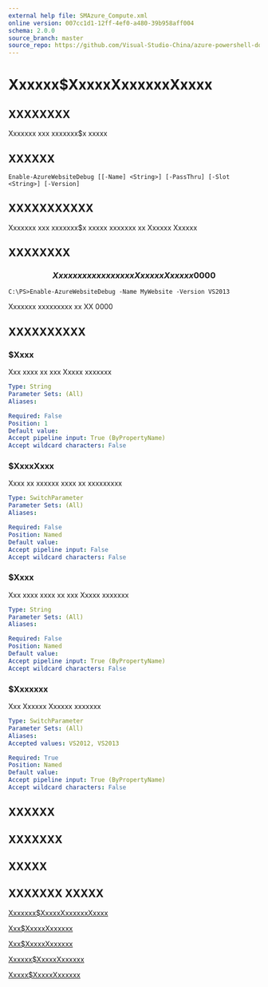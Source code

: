 ```yaml
---
external help file: SMAzure_Compute.xml
online version: 007cc1d1-12ff-4ef0-a480-39b958aff004
schema: 2.0.0
source_branch: master
source_repo: https://github.com/Visual-Studio-China/azure-powershell-docs-int
---
```


# Xxxxxx$XxxxxXxxxxxxXxxxx
## XXXXXXXX
Xxxxxxx xxx xxxxxxx$x xxxxx

## XXXXXX

```
Enable-AzureWebsiteDebug [[-Name] <String>] [-PassThru] [-Slot <String>] [-Version]
```

## XXXXXXXXXXX
Xxxxxxx xxx xxxxxxx$x xxxxx xxxxxxx xx Xxxxxx Xxxxxx

## XXXXXXXX

### $$$$$$$$$$$$$$  Xxxxxx xxxxxxxxx xx Xxxxxx Xxxxxx 0000 $$$$$$$$$$$$$$
```
C:\PS>Enable-AzureWebsiteDebug -Name MyWebsite -Version VS2013
```

Xxxxxxx xxxxxxxxx xx XX 0000

## XXXXXXXXXX

### $Xxxx
Xxx xxxx xx xxx Xxxxx xxxxxxx

```yaml
Type: String
Parameter Sets: (All)
Aliases: 

Required: False
Position: 1
Default value: 
Accept pipeline input: True (ByPropertyName)
Accept wildcard characters: False
```

### $XxxxXxxx
Xxxx xx xxxxxx xxxx xx xxxxxxxxx

```yaml
Type: SwitchParameter
Parameter Sets: (All)
Aliases: 

Required: False
Position: Named
Default value: 
Accept pipeline input: False
Accept wildcard characters: False
```

### $Xxxx
Xxx xxxx xxxx xx xxx Xxxxx xxxxxxx

```yaml
Type: String
Parameter Sets: (All)
Aliases: 

Required: False
Position: Named
Default value: 
Accept pipeline input: True (ByPropertyName)
Accept wildcard characters: False
```

### $Xxxxxxx
Xxx Xxxxxx Xxxxxx xxxxxxx

```yaml
Type: SwitchParameter
Parameter Sets: (All)
Aliases: 
Accepted values: VS2012, VS2013

Required: True
Position: Named
Default value: 
Accept pipeline input: True (ByPropertyName)
Accept wildcard characters: False
```

## XXXXXX

## XXXXXXX

## XXXXX

## XXXXXXX XXXXX

[Xxxxxxx$XxxxxXxxxxxxXxxxx](007cc1d1-12ff-4ef0-a480-39b958aff004)

[Xxx$XxxxxXxxxxxx](0c2a5092-db45-4ce7-b39b-d1e499b4a867)

[Xxx$XxxxxXxxxxxx](498c1abd-298b-43e9-ac53-bc57054a5387)

[Xxxxxx$XxxxxXxxxxxx](3997c3b8-37ce-4135-a17d-63ae3bdd8e74)

[Xxxxx$XxxxxXxxxxxx](d6ee400f-4a92-4f2f-83bb-70188bb2000d)


